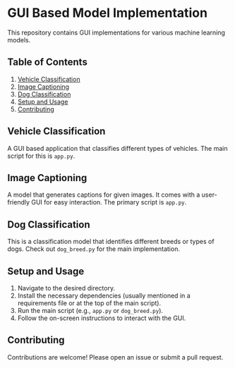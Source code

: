
# GUI Based Model Implementation

This repository contains GUI implementations for various machine learning models.

## Table of Contents
1. [Vehicle Classification](#vehicle-classification)
2. [Image Captioning](#image-captioning)
3. [Dog Classification](#dog-classification)
4. [Setup and Usage](#setup-and-usage)
5. [Contributing](#contributing)

## Vehicle Classification

A GUI based application that classifies different types of vehicles. The main script for this is `app.py`.

## Image Captioning

A model that generates captions for given images. It comes with a user-friendly GUI for easy interaction. The primary script is `app.py`.

## Dog Classification

This is a classification model that identifies different breeds or types of dogs. Check out `dog_breed.py` for the main implementation.

## Setup and Usage

1. Navigate to the desired directory.
2. Install the necessary dependencies (usually mentioned in a requirements file or at the top of the main script).
3. Run the main script (e.g., `app.py` or `dog_breed.py`).
4. Follow the on-screen instructions to interact with the GUI.

## Contributing

Contributions are welcome! Please open an issue or submit a pull request.
